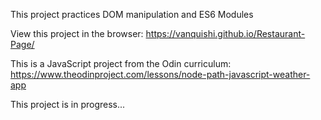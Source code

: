 This project practices DOM manipulation and ES6 Modules

View this project in the browser: https://vanquishi.github.io/Restaurant-Page/

This is a JavaScript project from the Odin curriculum: https://www.theodinproject.com/lessons/node-path-javascript-weather-app

This project is in progress...
